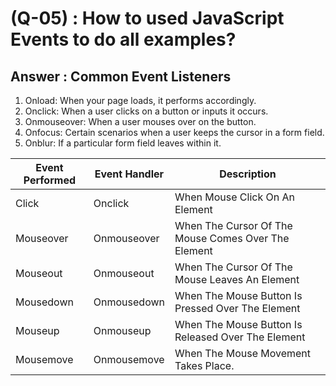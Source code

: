 # (Q-05) : How to used JavaScript Events to do all examples?

## Answer : Common Event Listeners

   1. Onload:  When your page loads, it performs accordingly.
   2. Onclick: When a user clicks on a button or inputs it occurs.
   3. Onmouseover: When a user mouses over on the button.
   4. Onfocus:  Certain scenarios when a user keeps the cursor in a form field.
   5. Onblur: If a particular form field leaves within it.

 | Event Performed | Event Handler | Description                                         |
 | --------------- | ------------- | --------------------------------------------------- |
 | Click           | Onclick       | When Mouse Click On An Element                      |
 | Mouseover       | Onmouseover   | When The Cursor Of The Mouse Comes Over The Element |
 | Mouseout        | Onmouseout    | When The Cursor Of The Mouse Leaves An Element      |
 | Mousedown       | Onmousedown   | When The Mouse Button Is Pressed Over The Element   |
 | Mouseup         | Onmouseup     | When The Mouse Button Is Released Over The Element  |
 | Mousemove       | Onmousemove   | When The Mouse Movement Takes Place.                |
